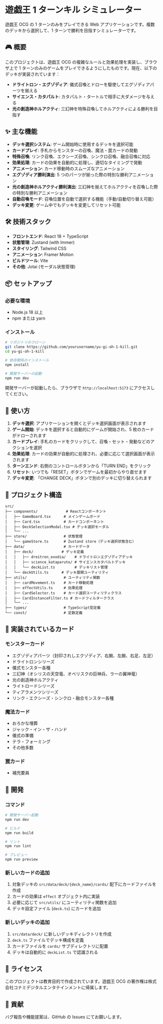 # 遊戯王 1 ターンキル シミュレーター

遊戯王 OCG の 1 ターンのみをプレイできる Web アプリケーションです。複数のデッキから選択して、1 ターンで勝利を目指すシミュレーターです。

## 🎮 概要

このプロジェクトは、遊戯王 OCG の複雑なルールと効果処理を実装し、ブラウザ上で 1 ターンのみのゲームをプレイできるようにしたものです。現在、以下のデッキが実装されています：

- **ドライトロン・エグゾディア**: 儀式召喚とドローを駆使してエグゾディアパーツを揃える
- **サイエンス・カタパルト**: カタパルト・タートルで相手に大ダメージを与える
- **光の創造神ホルアクティ**: 三幻神を特殊召喚してホルアクティによる勝利を目指す

## ✨ 主な機能

-   **デッキ選択システム**: ゲーム開始時に使用するデッキを選択可能
-   **カードプレイ**: 手札からモンスターの召喚、魔法・罠カードの発動
-   **特殊召喚**: リンク召喚、エクシーズ召喚、シンクロ召喚、融合召喚に対応
-   **効果処理**: カードの効果を自動的に処理し、適切なタイミングで発動
-   **アニメーション**: カード移動時のスムーズなアニメーション
-   **エグゾディア勝利演出**: 5 つのパーツが揃った際の特別な勝利アニメーション
-   **光の創造神ホルアクティ勝利演出**: 三幻神を揃えてホルアクティを召喚した際の特別な勝利アニメーション
-   **自動召喚モード**: 召喚位置を自動で選択する機能（手動/自動切り替え可能）
-   **デッキ変更**: ゲーム中でもデッキを変更してリセット可能

## 🛠️ 技術スタック

-   **フロントエンド**: React 18 + TypeScript
-   **状態管理**: Zustand (with Immer)
-   **スタイリング**: Tailwind CSS
-   **アニメーション**: Framer Motion
-   **ビルドツール**: Vite
-   **その他**: Jotai (モーダル状態管理)

## 📦 セットアップ

### 必要な環境

-   Node.js 18 以上
-   npm または yarn

### インストール

```bash
# リポジトリのクローン
git clone https://github.com/yourusername/yu-gi-oh-1-kill.git
cd yu-gi-oh-1-kill

# 依存関係のインストール
npm install

# 開発サーバーの起動
npm run dev
```

開発サーバーが起動したら、ブラウザで `http://localhost:5173` にアクセスしてください。

## 🎯 使い方

1. **デッキ選択**: アプリケーションを開くとデッキ選択画面が表示されます
2. **ゲーム開始**: デッキを選択すると自動的にゲームが開始され、5 枚のカードがドローされます
3. **カードプレイ**: 手札のカードをクリックして、召喚・セット・発動などのアクションを選択
4. **効果処理**: カードの効果が自動的に処理され、必要に応じて選択画面が表示されます
5. **ターンエンド**: 右側のコントロールボタンから「TURN END」をクリック
6. **リセット**: いつでも「RESET」ボタンでゲームを最初からやり直せます
7. **デッキ変更**: 「CHANGE DECK」ボタンで別のデッキに切り替えられます

## 📁 プロジェクト構造

```
src/
├── components/             # Reactコンポーネント
│   ├── GameBoard.tsx      # メインゲームボード
│   ├── Card.tsx           # カードコンポーネント
│   ├── DeckSelectionModal.tsx # デッキ選択モーダル
│   └── ...
├── store/                 # 状態管理
│   └── gameStore.ts       # Zustand store（デッキ選択状態含む）
├── data/                  # カードデータ
│   ├── deck/             # デッキ定義
│   │   ├── dreitron_exodia/    # ドライトロンエグゾディアデッキ
│   │   ├── science_kataparuto/ # サイエンスカタパルトデッキ
│   │   └── deckList.ts         # デッキリスト管理
│   └── deckUtils.ts      # デッキ展開ユーティリティ
├── utils/                 # ユーティリティ関数
│   ├── cardMovement.ts    # カード移動処理
│   ├── effectUtils.ts     # 効果処理
│   ├── CardSelector.ts    # カード選択ユーティリティクラス
│   ├── CardInstanceFilter.ts # カードフィルタークラス
│   └── ...
├── types/                 # TypeScript型定義
└── const/                 # 定数定義
```

## 🎴 実装されているカード

### モンスターカード

-   エグゾディアパーツ（封印されしエクゾディア、右腕、左腕、右足、左足）
-   ドライトロンシリーズ
-   儀式モンスター各種
-   三幻神（オシリスの天空竜、オベリスクの巨神兵、ラーの翼神竜）
-   光の創造神ホルアクティ
-   ライトロードシリーズ
-   ティアラメンツシリーズ
-   リンク・エクシーズ・シンクロ・融合モンスター各種

### 魔法カード

-   おろかな埋葬
-   ジャック・イン・ザ・ハンド
-   儀式の準備
-   テラ・フォーミング
-   その他多数

### 罠カード

-   補充要員

## 🔧 開発

### コマンド

```bash
# 開発サーバー起動
npm run dev

# ビルド
npm run build

# リント
npm run lint

# プレビュー
npm run preview
```

### 新しいカードの追加

1. 対象デッキの `src/data/deck/{deck_name}/cards/` 配下にカードファイルを作成
2. カードの効果は `effect` オブジェクト内に実装
3. 必要に応じて `src/utils/` にユーティリティ関数を追加
4. デッキ設定ファイル (`deck.ts`) にカードを追加

### 新しいデッキの追加

1. `src/data/deck/` に新しいデッキディレクトリを作成
2. `deck.ts` ファイルでデッキ構成を定義
3. カードファイルを `cards/` サブディレクトリに配置
4. デッキは自動的に `deckList.ts` で認識される

## 📝 ライセンス

このプロジェクトは教育目的で作成されています。遊戯王 OCG の著作権は株式会社コナミデジタルエンタテインメントに帰属します。

## 🤝 貢献

バグ報告や機能提案は、GitHub の Issues にてお願いします。
